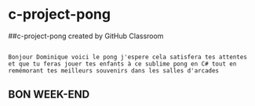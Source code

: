 # c-project-pong
##c-project-pong created by GitHub Classroom
``````

Bonjour Dominique voici le pong j'espere cela satisfera tes attentes et que tu feras jouer tes enfants à ce sublime pong en C# tout en remémorant tes meilleurs souvenirs dans les salles d'arcades
``````

## BON WEEK-END
